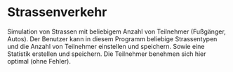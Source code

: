 # Strassenverkehr
Simulation von Strassen mit beliebigem Anzahl von Teilnehmer (Fußgänger,
Autos). Der Benutzer kann in diesem Programm beliebige Strassentypen 
und die Anzahl von Teilnehmer einstellen und speichern. Sowie eine Statistik 
erstellen und speichern. Die Teilnehmer benehmen sich hier optimal (ohne
Fehler).

